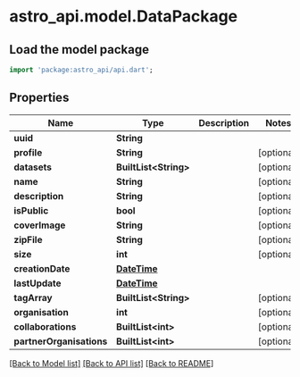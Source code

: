 # astro_api.model.DataPackage

## Load the model package
```dart
import 'package:astro_api/api.dart';
```

## Properties
Name | Type | Description | Notes
------------ | ------------- | ------------- | -------------
**uuid** | **String** |  | 
**profile** | **String** |  | [optional] 
**datasets** | **BuiltList&lt;String&gt;** |  | [optional] 
**name** | **String** |  | [optional] 
**description** | **String** |  | [optional] 
**isPublic** | **bool** |  | [optional] 
**coverImage** | **String** |  | [optional] 
**zipFile** | **String** |  | [optional] 
**size** | **int** |  | [optional] 
**creationDate** | [**DateTime**](DateTime.md) |  | 
**lastUpdate** | [**DateTime**](DateTime.md) |  | 
**tagArray** | **BuiltList&lt;String&gt;** |  | [optional] 
**organisation** | **int** |  | [optional] 
**collaborations** | **BuiltList&lt;int&gt;** |  | [optional] 
**partnerOrganisations** | **BuiltList&lt;int&gt;** |  | [optional] 

[[Back to Model list]](../README.md#documentation-for-models) [[Back to API list]](../README.md#documentation-for-api-endpoints) [[Back to README]](../README.md)


